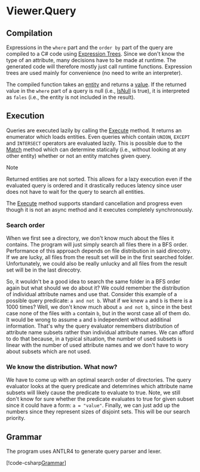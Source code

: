# Viewer.Query

## Compilation

Expressions in the `where` part and the `order by` part of the query are compiled to a C# code using [Expression Trees](https://docs.microsoft.com/en-us/dotnet/csharp/programming-guide/concepts/expression-trees/). Since we don't know the type of an attribute, many decisions have to be made at runtime. The generated code will therefore mostly just call runtime functions. Expression trees are used mainly for convenience (no need to write an interpreter). 

The compiled function takes an [entity](xref:Viewer.Data.IEntity) and returns a [value](xref:Viewer.Data.BaseValue). If the returned value in the `where` part of a query is null (i.e., [IsNull](xref:Viewer.Data.BaseValue#Viewer_Data_BaseValue_IsNull) is true), it is interpreted as `fales` (i.e., the entity is not included in the result).

## Execution

Queries are executed lazily by calling the [Execute](xref:Viewer.Query.IExecutableQuery) method. It returns an enumerator which loads entities. Even queries which contain `UNION`, `EXCEPT` and `INTERSECT` operators are evaluated lazily. This is possible due to the [Match](xref:Viewer.Query.IExecutableQuery) method which can determine statically (i.e., without looking at any other entity) whether or not an entity matches given query.

> [!NOTE]
> Returned entities are not sorted. This allows for a lazy execution even if the evaluated query is ordered and it drastically reduces latency since user does not have to wait for the query to search all entities.

The [Execute](xref:Viewer.Query.IExecutableQuery) method supports standard cancellation and progress even though it is not an async method and it executes completely synchronously.  

### Search order

When we first see a directory, we don't know much about the files it contains. The program will just simply search all files there in a BFS order. Performance of this approach depends on file distribution in said direcotry. If we are lucky, all files from the result set will be in the first searched folder. Unfortunately, we could also be really unlucky and all files from the result set will be in the last direcotry. 

So, it wouldn't be a good idea to search the same folder in a BFS order again but what should we do about it? We could remember the distribution of individual attribute names and use that. Consider this example of a possible query predicate: `a and not b`. What if we knew `a` and `b` is there is a 1000 times? Well, we don't know much about `a and not b`, since in the best case none of the files with `a` contain `b`, but in the worst case all of them do. It would be wrong to assume `a` and `b` independent without additinal information. That's why the query evaluator remembers distribution of attribute name subsets rather than individual attribute names. We can afford to do that because, in a typical situation, the number of used subsets is linear with the number of used attribute names and we don't have to wory about subsets which are not used.

### We know the distribution. What now?

We have to come up with an optimal search order of directories. The query evaluator looks at the query predicate and detemrines which attribute name subsets will likely cause the predicate to evaluate to true. Note, we still don't know for sure whether the predicate evaluates to true for given subset since it could have a form: `a = "value"`. Finally, we can just add up the numbers since they represent sizes of disjoint sets. This will be our search priority.

## Grammar

The program uses ANTLR4 to generate query parser and lexer. 

[!code-csharp[Grammar](../../../Viewer.Query/QueryParser.g4)]